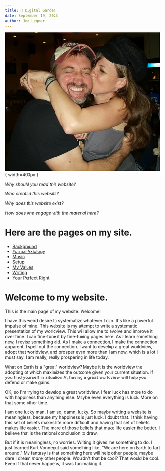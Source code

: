 ```yaml
---
title: 🌱 Digital Garden
date: September 19, 2023
author: Joe Legner
---
```


![My face tells the story.](images/Joe-and-julie-happy.png){ width=400px }

_Why should you read this website?_

_Who created this website?_

_Why does this website exist?_

_How does one engage with the material here?_

# Here are the pages on my site.

- [Background](background.html)
- [Formal Axiology](formal-axiology.html)
- [Music](music.html)
- [Setup](setup.html)
- [My Values](values.html)
- [Writing](writing.html)
- [Your Perfect Right](your-perfect-right.html)

# Welcome to my website. 

This is the main page of my website. Welcome!

I have this weird desire to systematize whatever I can. It's like a powerful impulse of mine. This website is my attempt to write a systematic presentation of my worldview. This will allow me to evolve and improve it over time. I can fine-tune it by fine-tuning pages here. As I learn something new, I revise something old. As I make a connection, I make the connection apparent. I spell out the connection. I want to develop a great worldview, adopt that worldview, and prosper even more than I am now, which is a lot I must say. I am really, really prospering in life today.

What on Earth is a "great" worldview? Maybe it is the worldview the adopting of which maximizes the outcome given your current situation. If you find yourself in situation $X$, having a great worldview will help you defend or make gains. 

OK, so I'm trying to develop a great worldview. I fear luck has more to do with happiness than anything else. Maybe even everything is luck. More on that some other time.

I am one lucky man. I am so, damn, lucky. So maybe writing a website is meaningless, because my happiness is just luck. I doubt that. I think having this set of beliefs makes life more difficult and having that set of beliefs makes life easier. The more of those beliefs that make life easier the better. I believe that is the rational conclusion to draw. 

But if it is meaningless, no worries. Writing it gives me something to do. I just learned Kurt Vonnegut said something like, "We are here on Earth to fart around." My fantasy is that something here will help other people, maybe dare I dream _many_ other people. Wouldn't that be cool? That would be cool. Even if that never happens, it was fun making it.
